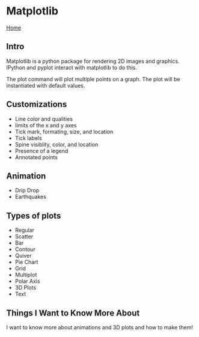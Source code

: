 # Matplotlib

[Home](../index.md)

## Intro

Matplotlib is a python package for rendering 2D images and graphics. IPython and pyplot interact with matplotlib to do this.

The plot command will plot multiple points on a graph. The plot will be instantiated with default values.

## Customizations

- Line color and qualities
- limits of the x and y axes
- Tick mark, formating, size, and location
- Tick labels
- Spine visiblity, color, and location
- Presence of a legend
- Annotated points

## Animation

- Drip Drop
- Earthquakes

## Types of plots

- Regular
- Scatter
- Bar
- Contour
- Quiver
- Pie Chart
- Grid
- Multiplot
- Polar Axis
- 3D Plots
- Text

## Things I Want to Know More About

I want to know more about animations and 3D plots and how to make them!
